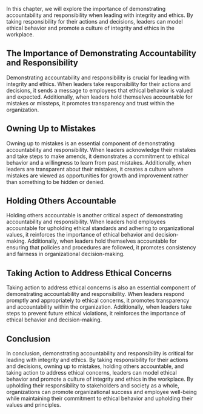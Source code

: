 
In this chapter, we will explore the importance of demonstrating accountability and responsibility when leading with integrity and ethics. By taking responsibility for their actions and decisions, leaders can model ethical behavior and promote a culture of integrity and ethics in the workplace.

The Importance of Demonstrating Accountability and Responsibility
-----------------------------------------------------------------

Demonstrating accountability and responsibility is crucial for leading with integrity and ethics. When leaders take responsibility for their actions and decisions, it sends a message to employees that ethical behavior is valued and expected. Additionally, when leaders hold themselves accountable for mistakes or missteps, it promotes transparency and trust within the organization.

Owning Up to Mistakes
---------------------

Owning up to mistakes is an essential component of demonstrating accountability and responsibility. When leaders acknowledge their mistakes and take steps to make amends, it demonstrates a commitment to ethical behavior and a willingness to learn from past mistakes. Additionally, when leaders are transparent about their mistakes, it creates a culture where mistakes are viewed as opportunities for growth and improvement rather than something to be hidden or denied.

Holding Others Accountable
--------------------------

Holding others accountable is another critical aspect of demonstrating accountability and responsibility. When leaders hold employees accountable for upholding ethical standards and adhering to organizational values, it reinforces the importance of ethical behavior and decision-making. Additionally, when leaders hold themselves accountable for ensuring that policies and procedures are followed, it promotes consistency and fairness in organizational decision-making.

Taking Action to Address Ethical Concerns
-----------------------------------------

Taking action to address ethical concerns is also an essential component of demonstrating accountability and responsibility. When leaders respond promptly and appropriately to ethical concerns, it promotes transparency and accountability within the organization. Additionally, when leaders take steps to prevent future ethical violations, it reinforces the importance of ethical behavior and decision-making.

Conclusion
----------

In conclusion, demonstrating accountability and responsibility is critical for leading with integrity and ethics. By taking responsibility for their actions and decisions, owning up to mistakes, holding others accountable, and taking action to address ethical concerns, leaders can model ethical behavior and promote a culture of integrity and ethics in the workplace. By upholding their responsibility to stakeholders and society as a whole, organizations can promote organizational success and employee well-being while maintaining their commitment to ethical behavior and upholding their values and principles.
